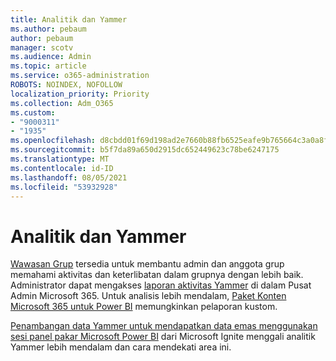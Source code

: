 ```yaml
---
title: Analitik dan Yammer
ms.author: pebaum
author: pebaum
manager: scotv
ms.audience: Admin
ms.topic: article
ms.service: o365-administration
ROBOTS: NOINDEX, NOFOLLOW
localization_priority: Priority
ms.collection: Adm_O365
ms.custom:
- "9000311"
- "1935"
ms.openlocfilehash: d8cbdd01f69d198ad2e7660b88fb6525eafe9b765664c3a0a8f958bb713566d1
ms.sourcegitcommit: b5f7da89a650d2915dc652449623c78be6247175
ms.translationtype: MT
ms.contentlocale: id-ID
ms.lasthandoff: 08/05/2021
ms.locfileid: "53932928"
---
```

# <a name="analytics-and-yammer"></a>Analitik dan Yammer

[Wawasan Grup](https://support.office.com/article/view-group-insights-in-yammer-73f9fa6d-d442-4f25-9194-d5317c9328ab) tersedia untuk membantu admin dan anggota grup memahami aktivitas dan keterlibatan dalam grupnya dengan lebih baik. Administrator dapat mengakses [laporan aktivitas Yammer](https://docs.microsoft.com/microsoft-365/admin/activity-reports/yammer-activity-report) di dalam Pusat Admin Microsoft 365. Untuk analisis lebih mendalam, [Paket Konten Microsoft 365 untuk Power BI](https://docs.microsoft.com/microsoft-365/admin/usage-analytics/enable-usage-analytics) memungkinkan pelaporan kustom.

[Penambangan data Yammer untuk mendapatkan data emas menggunakan sesi panel pakar Microsoft Power BI](https://aka.ms/MiningYammerDataIgnite2017) dari Microsoft Ignite menggali analitik Yammer lebih mendalam dan cara mendekati area ini.

